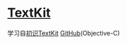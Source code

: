 # [TextKit](https://github.com/leiguang/TextKit)
学习自[初识TextKit](https://objccn.io/issue-5-1/) [GitHub](https://github.com/objcio/issue-5-textkit)(Objective-C)
